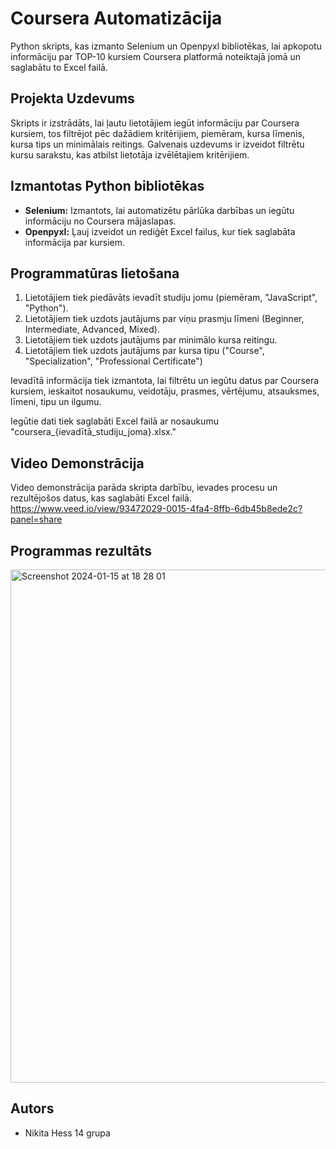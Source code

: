 # Coursera Automatizācija

Python skripts, kas izmanto Selenium un Openpyxl bibliotēkas, lai apkopotu informāciju par TOP-10 kursiem Coursera platformā noteiktajā jomā un saglabātu to Excel failā.

## Projekta Uzdevums
Skripts ir izstrādāts, lai ļautu lietotājiem iegūt informāciju par Coursera kursiem, tos filtrējot pēc dažādiem kritērijiem, piemēram, kursa līmenis, kursa tips un minimālais reitings. Galvenais uzdevums ir izveidot filtrētu kursu sarakstu, kas atbilst lietotāja izvēlētajiem kritērijiem.

## Izmantotas Python bibliotēkas
- **Selenium:** Izmantots, lai automatizētu pārlūka darbības un iegūtu informāciju no Coursera mājaslapas.
- **Openpyxl:** Ļauj izveidot un rediģēt Excel failus, kur tiek saglabāta informācija par kursiem.

## Programmatūras lietošana
1. Lietotājiem tiek piedāvāts ievadīt studiju jomu (piemēram, "JavaScript", "Python").
2. Lietotājiem tiek uzdots jautājums par viņu prasmju līmeni (Beginner, Intermediate, Advanced, Mixed).
3. Lietotājiem tiek uzdots jautājums par minimālo kursa reitingu.
4. Lietotājiem tiek uzdots jautājums par kursa tipu ("Course", "Specialization", "Professional Certificate")

Ievadītā informācija tiek izmantota, lai filtrētu un iegūtu datus par Coursera kursiem, ieskaitot nosaukumu, veidotāju, prasmes, vērtējumu, atsauksmes, līmeni, tipu un ilgumu.

Iegūtie dati tiek saglabāti Excel failā ar nosaukumu "coursera_{ievadītā_studiju_joma}.xlsx."

## Video Demonstrācija
Video demonstrācija parāda skripta darbību, ievades procesu un rezultējošos datus, kas saglabāti Excel failā.
https://www.veed.io/view/93472029-0015-4fa4-8ffb-6db45b8ede2c?panel=share

## Programmas rezultāts
<img width="821" alt="Screenshot 2024-01-15 at 18 28 01" src="https://github.com/nikitahessde/coursera-automation/assets/147872593/44698771-74d4-4cbf-8c5b-097a0767a315">

## Autors
- Nikita Hess 14 grupa

